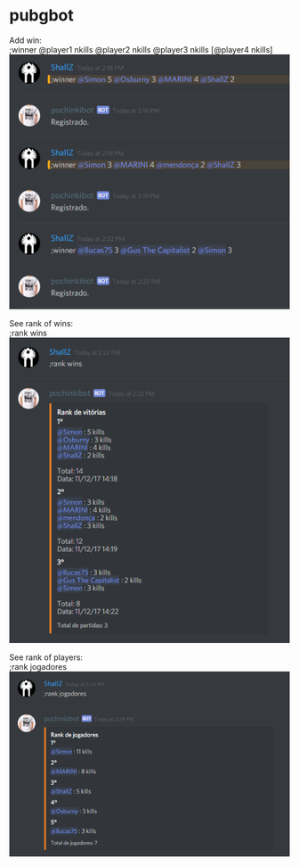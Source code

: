 # pubgbot

Add win:  
;winner @player1 nkills @player2 nkills @player3 nkills [@player4 nkills]  
![](https://raw.githubusercontent.com/bmortella/pubgbot/master/screenshots/register.png)  
  
See rank of wins:  
;rank wins  
![](https://raw.githubusercontent.com/bmortella/pubgbot/master/screenshots/rank_wins.png)  
  
See rank of players:  
;rank jogadores  
![](https://raw.githubusercontent.com/bmortella/pubgbot/master/screenshots/rank_players.png)  
